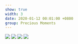 ```yaml
---
show: true
width: 3
date: 2020-01-12 00:01:00 +0800
group: Precious Moments
---
```


<div>
  <img src="{{ 'assets/images/travel/IMG_56749.jpeg' | relative_url }}" class="img-fluid rounded-xl" >
  <img src="{{ 'assets/images/travel/IMG_5711.jpeg' | relative_url }}" class="img-fluid rounded-xl" >
  <img src="{{ 'assets/images/travel/IMG_5842.jpeg' | relative_url }}" class="img-fluid rounded-xl" >
  <img src="{{ 'assets/images/travel/IMG_62689.jpeg' | relative_url }}" class="img-fluid rounded-xl" >
<div>
